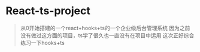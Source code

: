 # React-ts-project
> 从0开始搭建的一个react+hooks+ts的一个企业级后台管理系统
>因为之前没有做过这方面的项目，ts学了很久也一直没有在项目中运用
>这次正好综合练习一下hooks+ts
